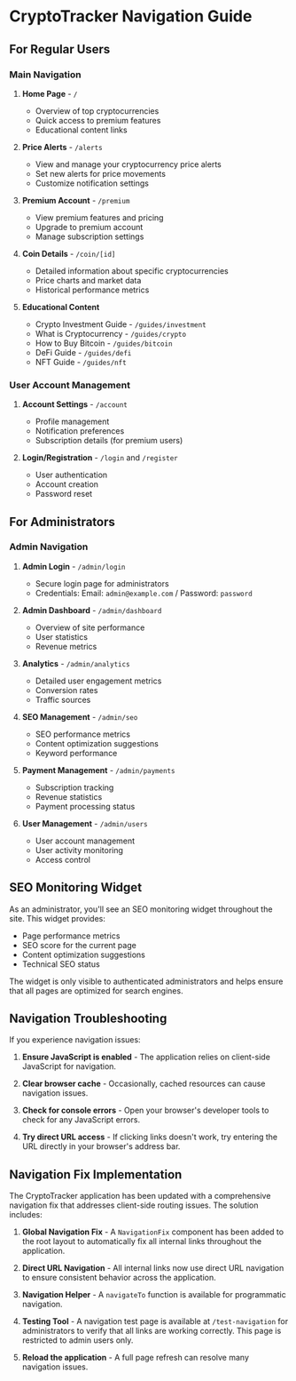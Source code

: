 # CryptoTracker Navigation Guide

## For Regular Users

### Main Navigation

1. **Home Page** - `/`
   - Overview of top cryptocurrencies
   - Quick access to premium features
   - Educational content links

2. **Price Alerts** - `/alerts`
   - View and manage your cryptocurrency price alerts
   - Set new alerts for price movements
   - Customize notification settings

3. **Premium Account** - `/premium`
   - View premium features and pricing
   - Upgrade to premium account
   - Manage subscription settings

4. **Coin Details** - `/coin/[id]`
   - Detailed information about specific cryptocurrencies
   - Price charts and market data
   - Historical performance metrics

5. **Educational Content**
   - Crypto Investment Guide - `/guides/investment`
   - What is Cryptocurrency - `/guides/crypto`
   - How to Buy Bitcoin - `/guides/bitcoin`
   - DeFi Guide - `/guides/defi`
   - NFT Guide - `/guides/nft`

### User Account Management

1. **Account Settings** - `/account`
   - Profile management
   - Notification preferences
   - Subscription details (for premium users)

2. **Login/Registration** - `/login` and `/register`
   - User authentication
   - Account creation
   - Password reset

## For Administrators

### Admin Navigation

1. **Admin Login** - `/admin/login`
   - Secure login page for administrators
   - Credentials: Email: `admin@example.com` / Password: `password`

2. **Admin Dashboard** - `/admin/dashboard`
   - Overview of site performance
   - User statistics
   - Revenue metrics

3. **Analytics** - `/admin/analytics`
   - Detailed user engagement metrics
   - Conversion rates
   - Traffic sources

4. **SEO Management** - `/admin/seo`
   - SEO performance metrics
   - Content optimization suggestions
   - Keyword performance

5. **Payment Management** - `/admin/payments`
   - Subscription tracking
   - Revenue statistics
   - Payment processing status

6. **User Management** - `/admin/users`
   - User account management
   - User activity monitoring
   - Access control

## SEO Monitoring Widget

As an administrator, you'll see an SEO monitoring widget throughout the site. This widget provides:

- Page performance metrics
- SEO score for the current page
- Content optimization suggestions
- Technical SEO status

The widget is only visible to authenticated administrators and helps ensure that all pages are optimized for search engines.

## Navigation Troubleshooting

If you experience navigation issues:

1. **Ensure JavaScript is enabled** - The application relies on client-side JavaScript for navigation.

2. **Clear browser cache** - Occasionally, cached resources can cause navigation issues.

3. **Check for console errors** - Open your browser's developer tools to check for any JavaScript errors.

4. **Try direct URL access** - If clicking links doesn't work, try entering the URL directly in your browser's address bar.

## Navigation Fix Implementation

The CryptoTracker application has been updated with a comprehensive navigation fix that addresses client-side routing issues. The solution includes:

1. **Global Navigation Fix** - A `NavigationFix` component has been added to the root layout to automatically fix all internal links throughout the application.

2. **Direct URL Navigation** - All internal links now use direct URL navigation to ensure consistent behavior across the application.

3. **Navigation Helper** - A `navigateTo` function is available for programmatic navigation.

4. **Testing Tool** - A navigation test page is available at `/test-navigation` for administrators to verify that all links are working correctly. This page is restricted to admin users only.

5. **Reload the application** - A full page refresh can resolve many navigation issues.
